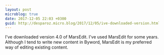```yaml
---
layout: post
microblog: true
date: 2017-12-05 22:03 +0300
guid: http://desparoz.micro.blog/2017/12/05/ive-downloaded-version.html
---
```

I've downloaded version 4.0 of MarsEdit. I've used MarsEdit for some years. Although I tend to write new content in Byword, MarsEdit is my preferred way of editing existing content.
